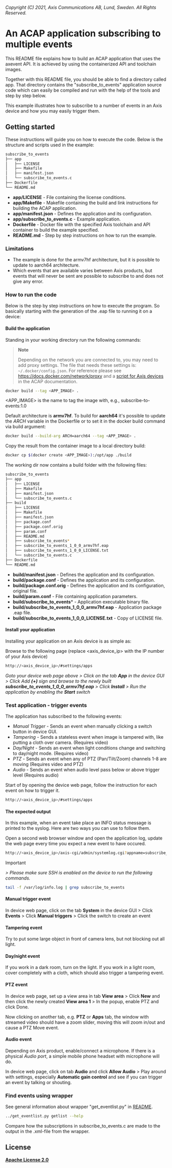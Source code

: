  *Copyright (C) 2021, Axis Communications AB, Lund, Sweden. All Rights Reserved.*

# An ACAP application subscribing to multiple events

This README file explains how to build an ACAP application that uses the axevent API. It is achieved by using the containerized API and toolchain images.

Together with this README file, you should be able to find a directory called app. That directory contains the "subscribe_to_events" application source code which can easily
be compiled and run with the help of the tools and step by step below.

This example illustrates how to subscribe to a number of events in an Axis device and how you may easily trigger them.

## Getting started

These instructions will guide you on how to execute the code. Below is the structure and scripts used in the example:

```sh
subscribe_to_events
├── app
│   ├── LICENSE
│   ├── Makefile
│   ├── manifest.json
│   └── subscribe_to_events.c
├── Dockerfile
└── README.md
```

- **app/LICENSE** - File containing the license conditions.
- **app/Makefile** - Makefile containing the build and link instructions for building the ACAP application.
- **app/manifest.json** - Defines the application and its configuration.
- **app/subscribe_to_events.c** - Example application.
- **Dockerfile** - Docker file with the specified Axis toolchain and API container to build the example specified.
- **README.md** - Step by step instructions on how to run the example.

### Limitations

- The example is done for the armv7hf architecture, but it is possible to update to aarch64 architecture.
- Which events that are available varies between Axis products, but events that will never be sent are possible to subscribe to and does not give any error.

### How to run the code

Below is the step by step instructions on how to execute the program. So basically starting with the generation of the .eap file to running it on a device:

#### Build the application

Standing in your working directory run the following commands:

> **Note**
>
> Depending on the network you are connected to, you may need to add proxy settings.
> The file that needs these settings is: `~/.docker/config.json`. For reference please see
> https://docs.docker.com/network/proxy and a
> [script for Axis devices](https://help.axis.com/acap-3-developer-guide#configure-network-proxy-settings) in the ACAP documentation.

```sh
docker build --tag <APP_IMAGE> .
```

<APP_IMAGE> is the name to tag the image with, e.g., subscribe-to-events:1.0

Default architecture is **armv7hf**. To build for **aarch64** it's possible to
update the *ARCH* variable in the Dockerfile or to set it in the docker build
command via build argument:

```sh
docker build --build-arg ARCH=aarch64 --tag <APP_IMAGE> .
```

Copy the result from the container image to a local directory build:

```sh
docker cp $(docker create <APP_IMAGE>):/opt/app ./build
```

The working dir now contains a build folder with the following files:

```sh
subscribe_to_events
├── app
│   ├── LICENSE
│   ├── Makefile
│   ├── manifest.json
│   └── subscribe_to_events.c
├── build
│   ├── LICENSE
│   ├── Makefile
│   ├── manifest.json
│   ├── package.conf
│   ├── package.conf.orig
│   ├── param.conf
│   ├── README.md
│   ├── subscribe_to_events*
│   ├── subscribe_to_events_1_0_0_armv7hf.eap
│   ├── subscribe_to_events_1_0_0_LICENSE.txt
│   └── subscribe_to_events.c
├── Dockerfile
└── README.md
```

- **build/manifest.json** - Defines the application and its configuration.
- **build/package.conf** - Defines the application and its configuration.
- **build/package.conf.orig** - Defines the application and its configuration, original file.
- **build/param.conf** - File containing application parameters.
- **build/subscribe_to_events*** - Application executable binary file.
- **build/subscribe_to_events_1_0_0_armv7hf.eap** - Application package .eap file.
- **build/subscribe_to_events_1_0_0_LICENSE.txt** - Copy of LICENSE file.

#### Install your application

Installing your application on an Axis device is as simple as:

Browse to the following page (replace <axis_device_ip> with the IP number of your Axis device)

```sh
http://<axis_device_ip>/#settings/apps
```

*Goto your device web page above > Click on the tab **App** in the device GUI > Click Add **(+)** sign and browse to
the newly built **subscribe_to_events_1_0_0_armv7hf.eap** > Click **Install** > Run the application by enabling the **Start** switch*

### Test application - trigger events

The application has subscribed to the following events:

- *Manual Trigger* - Sends an event when manually clicking a switch button in device GUI.
- *Tampering* - Sends a stateless event when image is tampered with, like putting a cloth over camera. (Requires video)
- *Day/Night* - Sends an event when light conditions change and switching to day/night mode. (Requires video)
- *PTZ* - Sends an event when any of PTZ (Pan/Tilt/Zoom) channels 1-8 are moving (Requires video and PTZ)
- *Audio* - Sends an event when audio level pass below or above trigger level (Requires audio)

Start of by opening the device web page, follow the instruction for each event on how to trigger it.

```sh
http://<axis_device_ip>/#settings/apps
```

#### The expected output

In this example, when an event take place an INFO status message is printed to the syslog. Here are two ways you can use to follow them.

Open a second web browser window and open the application log, update the web page every time you expect a new event to have occured.

```sh
http://<axis_device_ip>/axis-cgi/admin/systemlog.cgi?appname=subscribe_to_events
```

>[!IMPORTANT]
*> Please make sure SSH is enabled on the device to run the following commands.*

```sh
tail -f /var/log/info.log | grep subscribe_to_events
```

#### Manual trigger event

In device web page, click on the tab **System** in the device GUI > Click **Events** > Click **Manual triggers** > Click the switch to create an event

#### Tampering event

Try to put some large object in front of camera lens, but not blocking out all light.

#### Day/night event

If you work in a dark room, turn on the light. If you work in a light room, cover completely with a cloth, which should also trigger a tampering event.

#### PTZ event

In device web page, set up a view area in tab **View area** >  Click **New** and then click the newly created **View area 1** > In the popup, enable PTZ and click Done.

Now clicking on another tab, e.g. **PTZ** or **Apps** tab, the window with streamed video should have a zoom slider, moving this will zoom in/out and cause a PTZ Move event.

#### Audio event

Depending on Axis product, enable/connect a microphone. If there is a physical *Audio port*, a simple mobile phone headset with microphone will do.

In device web page, click on tab **Audio** and click **Allow Audio** > Play around with settings, especially **Automatic gain control** and see if you can trigger an event by talking or shouting.

### Find events using wrapper

See general information about wrapper "get_eventlist.py" in [README](../README.md).

```sh
../get_eventlist.py getlist --help
```

Compare how the subscriptions in subscribe_to_events.c are made to the output in the .xml-file from the wrapper.

## License

**[Apache License 2.0](../../LICENSE)**
